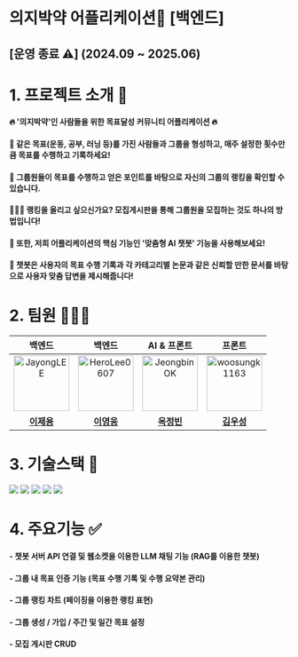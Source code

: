# 의지박약 어플리케이션📱 [백엔드] 
## [운영 종료 ⚠️] (2024.09 ~ 2025.06) 

# 1. 프로젝트 소개 📍
#### 🔥 '**의지박약**'인 사람들을 위한 목표달성 커뮤니티 어플리케이션 🔥 <br>
#### 👥 같은 목표(운동, 공부, 러닝 등)를 가진 사람들과 그룹을 형성하고, 매주 설정한 횟수만큼 목표를 수행하고 기록하세요! <br>

#### 🏅 그룹원들이 목표를 수행하고 얻은 포인트를 바탕으로 자신의 그룹의 랭킹을 확인할 수 있습니다. <br>

#### 🏃🏻‍♂️ **랭킹**을 올리고 싶으신가요? 모집게시판을 통해 그룹원을 모집하는 것도 하나의 방법입니다!  <br>

#### 🤖 또한, 저희 어플리케이션의 핵심 기능인 '맞춤형 AI 챗봇' 기능을 사용해보세요!
  
#### 💬 챗봇은 사용자의 목표 수행 기록과 각 카테고리별 논문과 같은 신뢰할 만한 문서를 바탕으로 사용자 맞춤 답변을 제시해줍니다!


# 2. 팀원 👨🏻‍💻

| <center>백엔드</center> | <center>백엔드</center> | <center>AI & 프론트</center> | <center>프론트</center> |
|:---:|:---:|:---:|:---:|
| <img src="https://avatars.githubusercontent.com/u/104718158?v=4" width="100px;" alt="JayongLEE"/> | <img src="https://avatars.githubusercontent.com/u/136329715?v=4" width="100px;" alt="HeroLee0607"/> | <img src="https://avatars.githubusercontent.com/u/101934325?v=4" width="100px;" alt="JeongbinOK"/> | <img src="https://avatars.githubusercontent.com/u/188141826?v=4" width="100px;" alt="woosungk1163"/> |
| <div align="center"><a href="https://github.com/JayongLEE"><b>이제용</b></a></div> | <div align="center"><a href="https://github.com/HeroLee0607"><b>이영웅</b></a></div> | <div align="center"><a href="https://github.com/JeongbinOK"><b>옥정빈</b></a></div> | <div align="center"><a href="https://github.com/woosungk1163"><b>김우성</b></a></div> |

# 3. 기술스택 🔧
<img src="https://img.shields.io/badge/spring-6DB33F?style=for-the-badge&logo=spring&logoColor=white"> <img src="https://img.shields.io/badge/springboot-6DB33F?style=for-the-badge&logo=springboot&logoColor=white"> <img src="https://img.shields.io/badge/springsecurity-6DB33F?style=for-the-badge&logo=springsecurity&logoColor=white"> <img src="https://img.shields.io/badge/postgresql-4169E1?style=for-the-badge&logo=postgresql&logoColor=white"> <img src="https://img.shields.io/badge/docker-2496ED?style=for-the-badge&logo=docker&logoColor=white">

# 4. 주요기능 ✅
#### - 챗봇 서버 API 연결 및 웹소켓을 이용한 LLM 채팅 기능 (RAG를 이용한 챗봇)
#### - 그룹 내 목표 인증 기능 (목표 수행 기록 및 수행 요약본 관리)
#### - 그룹 랭킹 차트 (페이징을 이용한 랭킹 표현)
#### - 그룹 생성 / 가입 / 주간 및 일간 목표 설정
#### - 모집 게시판 CRUD

